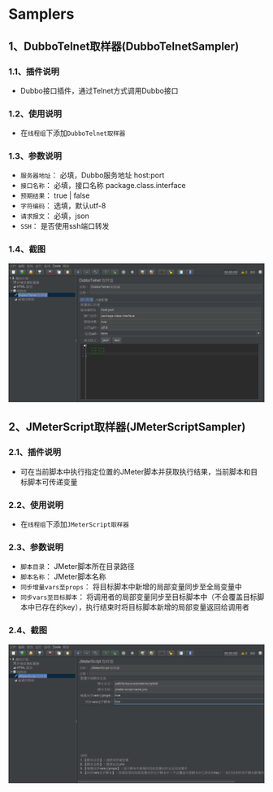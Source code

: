 # Samplers
## 1、DubboTelnet取样器(DubboTelnetSampler)
### 1.1、插件说明
- Dubbo接口插件，通过Telnet方式调用Dubbo接口

### 1.2、使用说明
- 在`线程组`下添加`DubboTelnet取样器`

### 1.3、参数说明
- `服务器地址`： 必填，Dubbo服务地址 host:port
- `接口名称`： 必填，接口名称 package.class.interface
- `预期结果`： true | false
- `字符编码`： 选填，默认utf-8
- `请求报文`： 必填，json
- `SSH`： 是否使用ssh端口转发

### 1.4、截图
![DubboTelnetSampler](https://github.com/YeKelvin/jmeter-plugins/blob/master/docs/images/DubboTelnetSampler_001.png)


## 2、JMeterScript取样器(JMeterScriptSampler)
### 2.1、插件说明
- 可在当前脚本中执行指定位置的JMeter脚本并获取执行结果，当前脚本和目标脚本可传递变量

### 2.2、使用说明
- 在`线程组`下添加`JMeterScript取样器`

### 2.3、参数说明
- `脚本目录`： JMeter脚本所在目录路径
- `脚本名称`： JMeter脚本名称
- `同步增量vars至props`： 将目标脚本中新增的局部变量同步至全局变量中
- `同步vars至目标脚本`： 将调用者的局部变量同步至目标脚本中（不会覆盖目标脚本中已存在的key），执行结束时将目标脚本新增的局部变量返回给调用者

### 2.4、截图
![JMeterScriptSampler](https://github.com/YeKelvin/jmeter-plugins/blob/master/docs/images/JMeterScriptSampler_001.png)
